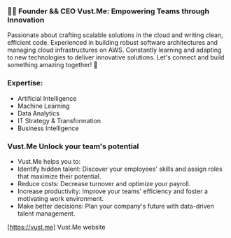 ### 👨‍💻 Founder && CEO Vust.Me: Empowering Teams through Innovation
Passionate about crafting scalable solutions in the cloud and writing clean, efficient code. Experienced in building robust software architectures and managing cloud infrastructures on AWS. Constantly learning and adapting to new technologies to deliver innovative solutions. Let's connect and build something amazing together! 🚀

### Expertise:
- Artificial Intelligence
- Machine Learning
- Data Analytics
- IT Strategy & Transformation
- Business Intelligence

### Vust.Me Unlock your team's potential
- Vust.Me helps you to:
- Identify hidden talent: Discover your employees' skills and assign roles that maximize their potential.
- Reduce costs: Decrease turnover and optimize your payroll.
- Increase productivity: Improve your teams' efficiency and foster a motivating work environment.
- Make better decisions: Plan your company's future with data-driven talent management.

[https://vust.me] Vust.Me website
